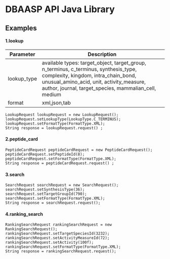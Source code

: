 
# DBAASP API Java Library



## Examples

####  1.lookup 

| Parameter | Description |
| --- | --- |
| lookup_type | available types: target_object, target_group, n_terminus, c_terminus, synthesis_type, complexity, kingdom, intra_chain_bond, unusual_amino_acid, unit, activity_measure, author, journal, target_species, mammalian_cell, medium |
| format | xml,json,tab |

```
LookupRequest lookupRequest = new LookupRequest(); 
lookupRequest.setLookupType(LookupType.C_TERMINUS); 
lookupRequest.setFormatType(FormatType.XML);
String response = lookupRequest.request() ;

```

#### 2.peptide_card 

```
PeptideCardRequest peptideCardRequest = new PeptideCardRequest();
peptideCardRequest.setPeptideId(8);
peptideCardRequest.setFormatType(FormatType.XML);
String response = peptideCardRequest.request() ;

```


#### 3.search 

```
SearchRequest searchRequest = new SearchRequest();
searchRequest.setSynthesisType(36);
searchRequest.setTargetGroupId(790);
searchRequest.setFormatType(FormatType.XML);
String response = searchRequest.request();

```

#### 4.ranking_search 

```
RankingSearchRequest rankingSearchRequest = new RankingSearchRequest(); 
rankingSearchRequest.setTargetSpeciesId(3232); 
rankingSearchRequest.setActivityMeasureId(72); 
rankingSearchRequest.setActivity(100f); 
rankingSearchRequest.setFormatType(FormatType.XML);
String response = rankingSearchRequest.request();

```

